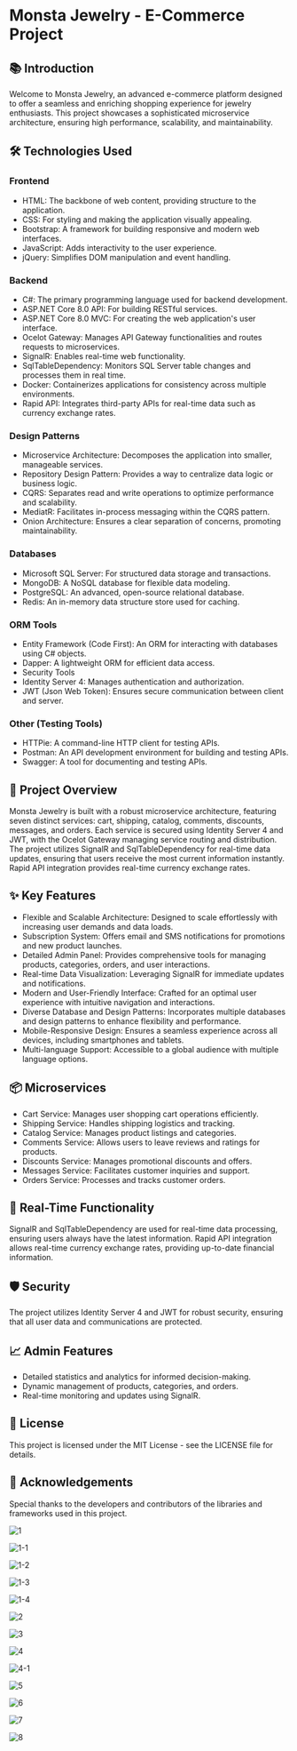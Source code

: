 # Monsta Jewelry - E-Commerce Project

## 📚 Introduction
Welcome to Monsta Jewelry, an advanced e-commerce platform designed to offer a seamless and enriching shopping experience for jewelry enthusiasts. This project showcases a sophisticated microservice architecture, ensuring high performance, scalability, and maintainability.

## 🛠️ Technologies Used
### Frontend
- HTML: The backbone of web content, providing structure to the application.
- CSS: For styling and making the application visually appealing.
- Bootstrap: A framework for building responsive and modern web interfaces.
- JavaScript: Adds interactivity to the user experience.
- jQuery: Simplifies DOM manipulation and event handling.

### Backend
- C#: The primary programming language used for backend development.
- ASP.NET Core 8.0 API: For building RESTful services.
- ASP.NET Core 8.0 MVC: For creating the web application's user interface.
- Ocelot Gateway: Manages API Gateway functionalities and routes requests to microservices.
- SignalR: Enables real-time web functionality.
- SqlTableDependency: Monitors SQL Server table changes and processes them in real time.
- Docker: Containerizes applications for consistency across multiple environments.
- Rapid API: Integrates third-party APIs for real-time data such as currency exchange rates.

### Design Patterns
- Microservice Architecture: Decomposes the application into smaller, manageable services.
- Repository Design Pattern: Provides a way to centralize data logic or business logic.
- CQRS: Separates read and write operations to optimize performance and scalability.
- MediatR: Facilitates in-process messaging within the CQRS pattern.
- Onion Architecture: Ensures a clear separation of concerns, promoting maintainability.

### Databases
- Microsoft SQL Server: For structured data storage and transactions.
- MongoDB: A NoSQL database for flexible data modeling.
- PostgreSQL: An advanced, open-source relational database.
- Redis: An in-memory data structure store used for caching.

### ORM Tools
- Entity Framework (Code First): An ORM for interacting with databases using C# objects.
- Dapper: A lightweight ORM for efficient data access.
- Security Tools
- Identity Server 4: Manages authentication and authorization.
- JWT (Json Web Token): Ensures secure communication between client and server.

### Other (Testing Tools)
- HTTPie: A command-line HTTP client for testing APIs.
- Postman: An API development environment for building and testing APIs.
- Swagger: A tool for documenting and testing APIs.

## 🚀 Project Overview
Monsta Jewelry is built with a robust microservice architecture, featuring seven distinct services: cart, shipping, catalog, comments, discounts, messages, and orders. Each service is secured using Identity Server 4 and JWT, with the Ocelot Gateway managing service routing and distribution. The project utilizes SignalR and SqlTableDependency for real-time data updates, ensuring that users receive the most current information instantly. Rapid API integration provides real-time currency exchange rates.

## ✨ Key Features
- Flexible and Scalable Architecture: Designed to scale effortlessly with increasing user demands and data loads.
- Subscription System: Offers email and SMS notifications for promotions and new product launches.
- Detailed Admin Panel: Provides comprehensive tools for managing products, categories, orders, and user interactions.
- Real-time Data Visualization: Leveraging SignalR for immediate updates and notifications.
- Modern and User-Friendly Interface: Crafted for an optimal user experience with intuitive navigation and interactions.
- Diverse Database and Design Patterns: Incorporates multiple databases and design patterns to enhance flexibility and performance.
- Mobile-Responsive Design: Ensures a seamless experience across all devices, including smartphones and tablets.
- Multi-language Support: Accessible to a global audience with multiple language options.

## 📦 Microservices
- Cart Service: Manages user shopping cart operations efficiently.
- Shipping Service: Handles shipping logistics and tracking.
- Catalog Service: Manages product listings and categories.
- Comments Service: Allows users to leave reviews and ratings for products.
- Discounts Service: Manages promotional discounts and offers.
- Messages Service: Facilitates customer inquiries and support.
- Orders Service: Processes and tracks customer orders.

## 📡 Real-Time Functionality
SignalR and SqlTableDependency are used for real-time data processing, ensuring users always have the latest information. Rapid API integration allows real-time currency exchange rates, providing up-to-date financial information.

## 🛡️ Security
The project utilizes Identity Server 4 and JWT for robust security, ensuring that all user data and communications are protected.

## 📈 Admin Features
- Detailed statistics and analytics for informed decision-making.
- Dynamic management of products, categories, and orders.
- Real-time monitoring and updates using SignalR.

## 📄 License
This project is licensed under the MIT License - see the LICENSE file for details.

## 🙏 Acknowledgements
Special thanks to the developers and contributors of the libraries and frameworks used in this project.

![1](https://github.com/gkmnada/MonstaJewelry/assets/102467855/27b3e094-c8f2-4154-b647-e02ec8a7e422)

![1-1](https://github.com/gkmnada/MonstaJewelry/assets/102467855/254b738f-5911-4f0b-ad62-366d0938dfff)

![1-2](https://github.com/gkmnada/MonstaJewelry/assets/102467855/e25ec613-17c3-42ef-b453-b71180a0051f)

![1-3](https://github.com/gkmnada/MonstaJewelry/assets/102467855/6873836e-bfe7-4dd2-8597-8041aa1a9bb6)

![1-4](https://github.com/gkmnada/MonstaJewelry/assets/102467855/9cbf3446-dd47-40f6-9442-91b98ac6473a)

![2](https://github.com/gkmnada/MonstaJewelry/assets/102467855/2eeb447a-34a6-4143-b387-bf49b56867e7)

![3](https://github.com/gkmnada/MonstaJewelry/assets/102467855/489b6d10-79b0-40b9-88e9-7456bc8ae7a1)

![4](https://github.com/gkmnada/MonstaJewelry/assets/102467855/8f581093-f765-4cc7-ab9a-1fa51a6dbb1a)

![4-1](https://github.com/gkmnada/MonstaJewelry/assets/102467855/5ccfa76d-ce07-40d4-a101-a950d02ba98b)

![5](https://github.com/gkmnada/MonstaJewelry/assets/102467855/bee37309-83ed-4c50-b429-eff98c19ec39)

![6](https://github.com/gkmnada/MonstaJewelry/assets/102467855/968a53c0-eb36-4fb9-863c-48773a793900)

![7](https://github.com/gkmnada/MonstaJewelry/assets/102467855/22146c95-2087-40a0-bc77-32da557351be)

![8](https://github.com/gkmnada/MonstaJewelry/assets/102467855/3ee81c46-b433-47b8-a123-1a1157cbbc4a)
